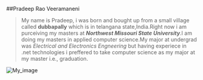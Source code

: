##Pradeep Rao Veeramaneni
>My name is Pradeep, i was born and bought up from a small village called **dubbapally** which is in telangana state,India.Right now i am purceiving my masters at ***Northwest Missouri State University***.I am doing my masters in applied computer science.My major at undergrad was *Electrical and Electronics Engneering* but having experiece in .net technologies i preffered to take computer science as my major at my master i.e., graduation.

![My_image](~C:\prad.png)
